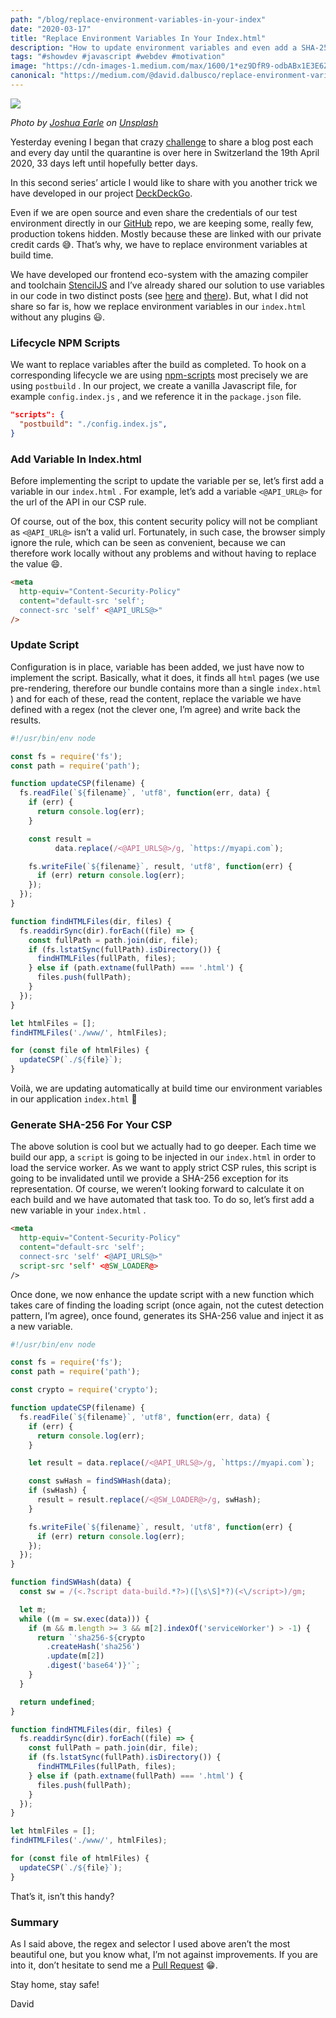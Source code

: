 ```yaml
---
path: "/blog/replace-environment-variables-in-your-index"
date: "2020-03-17"
title: "Replace Environment Variables In Your Index.html"
description: "How to update environment variables and even add a SHA-256 in your application index.html without any plugins #OTAD-33"
tags: "#showdev #javascript #webdev #motivation"
image: "https://cdn-images-1.medium.com/max/1600/1*ez9DfR9-odbABx1E3E6Zcg.png"
canonical: "https://medium.com/@david.dalbusco/replace-environment-variables-in-your-index-html-95ed2687575e"
---
```


![](https://cdn-images-1.medium.com/max/1600/1*ez9DfR9-odbABx1E3E6Zcg.png)

*Photo by [Joshua Earle](https://unsplash.com/@joshuaearle?utm_source=unsplash&utm_medium=referral&utm_content=creditCopyText) on [Unsplash](https://unsplash.com/s/photos/free?utm_source=unsplash&utm_medium=referral&utm_content=creditCopyText)*

Yesterday evening I began that crazy [challenge](https://daviddalbusco.com/blog/how-to-call-the-service-worker-from-the-web-app-context) to share a blog post each and every day until the quarantine is over here in Switzerland the 19th April 2020, 33 days left until hopefully better days.

In this second series’ article I would like to share with you another trick we have developed in our project [DeckDeckGo](https://deckdeckgo.com).

Even if we are open source and even share the credentials of our test environment directly in our [GitHub](https://github.com/deckgo/deckdeckgo) repo, we are keeping some, really few, production tokens hidden. Mostly because these are linked with our private credit cards 😅. That’s why, we have to replace environment variables at build time.

We have developed our frontend eco-system with the amazing compiler and toolchain [StencilJS](https://stenciljs.com) and I’ve already shared our solution to use variables in our code in two distinct posts (see [here](https://daviddalbusco.com/blog/environment-variables-with-stenciljs) and [there](https://daviddalbusco.com/blog/hide-environment-variables-in-your-stenciljs-project)). But, what I did not share so far is, how we replace environment variables in our `index.html` without any plugins 😃.

### Lifecycle NPM Scripts

We want to replace variables after the build as completed. To hook on a corresponding lifecycle we are using [npm-scripts](https://docs.npmjs.com/misc/scripts) most precisely we are using `postbuild` . In our project, we create a vanilla Javascript file, for example `config.index.js` , and we reference it in the `package.json` file.

```json
"scripts": {
  "postbuild": "./config.index.js",
}
```

### Add Variable In Index.html

Before implementing the script to update the variable per se, let’s first add a variable in our `index.html` . For example, let’s add a variable `<@API_URL@>` for the url of the API in our CSP rule.

Of course, out of the box, this content security policy will not be compliant as `<@API_URL@>` isn’t a valid url. Fortunately, in such case, the browser simply ignore the rule, which can be seen as convenient, because we can therefore work locally without any problems and without having to replace the value 😄.

```html
<meta
  http-equiv="Content-Security-Policy"
  content="default-src 'self';
  connect-src 'self' <@API_URLS@>"
/>
```

### Update Script

Configuration is in place, variable has been added, we just have now to implement the script. Basically, what it does, it finds all `html` pages (we use pre-rendering, therefore our bundle contains more than a single `index.html` ) and for each of these, read the content, replace the variable we have defined with a regex (not the clever one, I’m agree) and write back the results.

```javascript
#!/usr/bin/env node

const fs = require('fs');
const path = require('path');

function updateCSP(filename) {
  fs.readFile(`${filename}`, 'utf8', function(err, data) {
    if (err) {
      return console.log(err);
    }

    const result =
          data.replace(/<@API_URLS@>/g, `https://myapi.com`);

    fs.writeFile(`${filename}`, result, 'utf8', function(err) {
      if (err) return console.log(err);
    });
  });
}

function findHTMLFiles(dir, files) {
  fs.readdirSync(dir).forEach((file) => {
    const fullPath = path.join(dir, file);
    if (fs.lstatSync(fullPath).isDirectory()) {
      findHTMLFiles(fullPath, files);
    } else if (path.extname(fullPath) === '.html') {
      files.push(fullPath);
    }
  });
}

let htmlFiles = [];
findHTMLFiles('./www/', htmlFiles);

for (const file of htmlFiles) {
  updateCSP(`./${file}`);
}
```

Voilà, we are updating automatically at build time our environment variables in our application `index.html` 🎉

### Generate SHA-256 For Your CSP

The above solution is cool but we actually had to go deeper. Each time we build our app, a `script` is going to be injected in our `index.html` in order to load the service worker. As we want to apply strict CSP rules, this script is going to be invalidated until we provide a SHA-256 exception for its representation. Of course, we weren’t looking forward to calculate it on each build and we have automated that task too. To do so, let’s first add a new variable in your `index.html` .

```html
<meta
  http-equiv="Content-Security-Policy"
  content="default-src 'self';
  connect-src 'self' <@API_URLS@>"
  script-src 'self' <@SW_LOADER@>
/>
```

Once done, we now enhance the update script with a new function which takes care of finding the loading script (once again, not the cutest detection pattern, I’m agree), once found, generates its SHA-256 value and inject it as a new variable.

```javascript
#!/usr/bin/env node

const fs = require('fs');
const path = require('path');

const crypto = require('crypto');

function updateCSP(filename) {
  fs.readFile(`${filename}`, 'utf8', function(err, data) {
    if (err) {
      return console.log(err);
    }

    let result = data.replace(/<@API_URLS@>/g, `https://myapi.com`);

    const swHash = findSWHash(data);
    if (swHash) {
      result = result.replace(/<@SW_LOADER@>/g, swHash);
    }

    fs.writeFile(`${filename}`, result, 'utf8', function(err) {
      if (err) return console.log(err);
    });
  });
}

function findSWHash(data) {
  const sw = /(<.?script data-build.*?>)([\s\S]*?)(<\/script>)/gm;

  let m;
  while ((m = sw.exec(data))) {
    if (m && m.length >= 3 && m[2].indexOf('serviceWorker') > -1) {
      return `'sha256-${crypto
        .createHash('sha256')
        .update(m[2])
        .digest('base64')}'`;
    }
  }

  return undefined;
}

function findHTMLFiles(dir, files) {
  fs.readdirSync(dir).forEach((file) => {
    const fullPath = path.join(dir, file);
    if (fs.lstatSync(fullPath).isDirectory()) {
      findHTMLFiles(fullPath, files);
    } else if (path.extname(fullPath) === '.html') {
      files.push(fullPath);
    }
  });
}

let htmlFiles = [];
findHTMLFiles('./www/', htmlFiles);

for (const file of htmlFiles) {
  updateCSP(`./${file}`);
}
```

That’s it, isn’t this handy?

### Summary

As I said above, the regex and selector I used above aren’t the most beautiful one, but you know what, I’m not against improvements. If you are into it, don’t hesitate to send me a [Pull Request](https://github.com/deckgo/deckdeckgo) 😁.

Stay home, stay safe!

David
